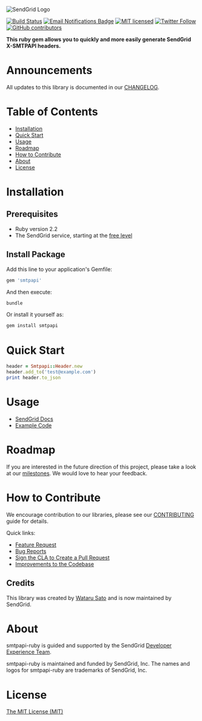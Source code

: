 ![SendGrid Logo](https://uiux.s3.amazonaws.com/2016-logos/email-logo%402x.png)

[![Build Status](https://travis-ci.org/sendgrid/smtpapi-ruby.svg?branch=master)](https://travis-ci.org/SendGrid/smtpapi-ruby)
[![Email Notifications Badge](https://dx.sendgrid.com/badge/ruby)](https://dx.sendgrid.com/newsletter/ruby)
[![MIT licensed](https://img.shields.io/badge/license-MIT-blue.svg)](./LICENSE.txt)
[![Twitter Follow](https://img.shields.io/twitter/follow/sendgrid.svg?style=social&label=Follow)](https://twitter.com/sendgrid)
[![GitHub contributors](https://img.shields.io/github/contributors/sendgrid/smtpapi-ruby.svg)](https://github.com/sendgrid/smtpapi-ruby/graphs/contributors)

**This ruby gem allows you to quickly and more easily generate SendGrid X-SMTPAPI headers.**


# Announcements

All updates to this library is documented in our [CHANGELOG](https://github.com/sendgrid/smtpapi-ruby/blob/master/CHANGELOG.md).

# Table of Contents
- [Installation](#installation)
- [Quick Start](#quick-start)
- [Usage](#usage)
- [Roadmap](#roadmap)
- [How to Contribute](#contribute)
- [About](#about)
- [License](#license)

<a name="installation"></a>
# Installation

## Prerequisites

- Ruby version 2.2
- The SendGrid service, starting at the [free level](https://sendgrid.com/free?source=smtpapi-ruby)

## Install Package

Add this line to your application's Gemfile:

```bash
gem 'smtpapi'
```

And then execute:

```bash
bundle
```

Or install it yourself as:

```bash
gem install smtpapi
```

<a name="quick-start"></a>
# Quick Start

```ruby
header = Smtpapi::Header.new
header.add_to('test@example.com')
print header.to_json
```

<a name="usage"></a>
# Usage

- [SendGrid Docs](https://sendgrid.com/docs/API_Reference/SMTP_API/index.html)
- [Example Code](https://github.com/sendgrid/smtpapi-ruby/blob/master/examples)

<a name="roadmap"></a>
# Roadmap

If you are interested in the future direction of this project, please take a look at our [milestones](https://github.com/sendgrid/smtpapi-ruby/milestones). We would love to hear your feedback.

<a name="contribute"></a>
# How to Contribute

We encourage contribution to our libraries, please see our [CONTRIBUTING](https://github.com/sendgrid/smtpapi-ruby/blob/master/CONTRIBUTING.md) guide for details.

Quick links:

- [Feature Request](https://github.com/sendgrid/smtpapi-ruby/blob/master/CONTRIBUTING.md#feature_request)
- [Bug Reports](https://github.com/sendgrid/smtpapi-ruby/blob/master/CONTRIBUTING.md#submit_a_bug_report)
- [Sign the CLA to Create a Pull Request](https://github.com/sendgrid/smtpapi-ruby/blob/master/CONTRIBUTING.md#cla)
- [Improvements to the Codebase](https://github.com/sendgrid/smtpapi-ruby/blob/master/CONTRIBUTING.md#improvements_to_the_codebase)

## Credits

This library was created by [Wataru Sato](https://github.com/awwa) and is now maintained by SendGrid.

<a name="about"></a>
# About

smtpapi-ruby is guided and supported by the SendGrid [Developer Experience Team](mailto:dx@sendgrid.com).

smtpapi-ruby is maintained and funded by SendGrid, Inc. The names and logos for smtpapi-ruby are trademarks of SendGrid, Inc.

<a name="license"></a>
# License
[The MIT License (MIT)](LICENSE.txt)